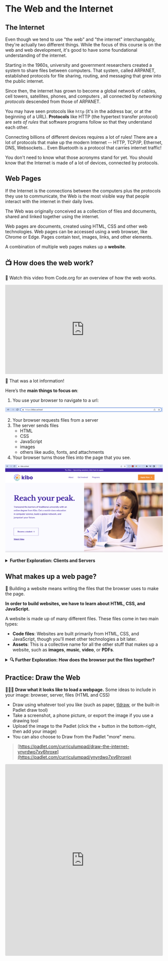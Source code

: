 # The Web and the Internet

## The Internet

Even though we tend to use "the web" and "the internet" interchangably, they're actually two different things. While
the focus of this course is on the web and web development, it's good to have some foundational understanding of the
internet.

Starting in the 1960s, university and government researchers created a system to share files
between computers. That system, called ARPANET, established protocols for file sharing, routing, and messaging that
grew into the public internet.

Since then, the internet has grown to become a global network of cables, cell towers, satellites, phones, and computers
, all connected by _networking protocols_ descended from those of ARPANET.

You may have seen protocols like `http` (it's in the address bar, or at the beginning of a URL). **Protocols** like HTTP (the hypertext transfer protocol)
are _sets of rules_ that software programs follow so that they understand each other.

Connecting billions of different devices requires a lot of rules! There are a
lot of protocols that make up the modern Internet -- HTTP, TCP/IP, Ethernet,
DNS, Websockets... Even Bluetooth is a protocol that carries internet traffic!

You don't need to know what those acronyms stand for yet. You should
know that the Internet is made of a lot of devices, connected by protocols.

## Web Pages

If the Internet is the connections between the computers plus the protocols they
use to communicate, the Web is the most visible way that people interact with
the internet in their daily lives.

The Web was originally conceived as a collection of files and documents,
shared and linked together using the internet.

Web pages are documents, created using HTML, CSS and other web technologies. Web
pages can be accessed using a web browser, like Chrome or Edge. Pages contain text,
images, links, and other elements.

A combination of multiple web pages makes up a **website**.

## 📺 How does the web work?

<aside>

🎥 Watch this video from Code.org for an overview of how the web works.

</aside>

<div style="position: relative; padding-bottom: 56.25%; height: 0;"><iframe src="https://www.youtube.com/embed/kBXQZMmiA4s" title="YouTube video player" frameborder="0" allow="accelerometer; autoplay; clipboard-write; encrypted-media; gyroscope; picture-in-picture" allowfullscreen style="position: absolute; top: 0; left: 0; width: 100%; height: 100%;"></iframe></div>

<aside>

🤯 That was a lot information!

</aside>

Here’s the **main things to focus on**:

1. You use your browser to navigate to a url:

![Navigating to a URL in the browser](websites-and-the-internet/browser-url-navigation.png)

2. Your browser requests files from a server
3. The server sends files
    - HTML
    - CSS
    - JavaScript
    - images
    - others like audio, fonts, and attachments
4. Your browser turns those files into the page that you see.

![A successfully rendered webpage, the Kibo homepage](websites-and-the-internet/kibo-homepage-example.png)

<details>
<summary>
<strong>Further Exploration: Clients and Servers</strong>
</summary>

Computers connected to the web are called **clients** and **servers**. A simplified diagram of how they interact might look like this:

![https://developer.mozilla.org/en-US/docs/Learn/Getting_started_with_the_web/How_the_Web_works/simple-client-server.png](https://developer.mozilla.org/en-US/docs/Learn/Getting_started_with_the_web/How_the_Web_works/simple-client-server.png)

- **Clients** are internet-connected devices. For example, your computer connected to your Wi-Fi, or your phone connected to your mobile network, using software available on those devices — usually a web browser like Firefox or Chrome.
- **Servers** are computers that store webpages, sites, or apps. When a client device wants to access a webpage, a copy of the webpage is downloaded from the server onto the client machine to be displayed in the user's web browser.

[Read More on MDN](https://developer.mozilla.org/en-US/docs/Learn/Getting_started_with_the_web/How_the_Web_works)

</details>

## What makes up a web page?

<aside>

🔑 Building a website means writing the files that the browser uses to make the page.

**In order to build websites, we have to learn about HTML, CSS, and JavaScript.**

</aside>

A website is made up of many different files. These files come in two main types:

- **Code files**: Websites are built primarily from HTML, CSS, and JavaScript, though you'll meet other technologies a bit later.
- **Assets**: This is a collective name for all the other stuff that makes up a website, such as **images**, **music**, **video**, or **PDFs**.

<details>
<summary>
<strong>🔍 Further Exploration: How does the browser put the files together?</strong>
</summary>

When browsers send requests to servers for HTML files, those HTML files often contain [`<link>`](https://developer.mozilla.org/en-US/docs/Web/HTML/Element/link) elements referencing external [CSS](https://developer.mozilla.org/en-US/docs/Learn/CSS) stylesheets and [`<script>`](https://developer.mozilla.org/en-US/docs/Web/HTML/Element/script) elements referencing external [JavaScript](https://developer.mozilla.org/en-US/docs/Learn/JavaScript) scripts.

- The browser reads the HTML file first.
- The browser looks for any `<link>`elements to external CSS stylesheets and any `<script>`elements that reference JavaScript files.
- The browser sends requests back to the server for the CSS files it has found from `<link>` elements and the JavaScript files from `<script>` elements.
- The browser builds the page from the HTML, applies the styles from the CSS, and executes the JavaScript. It shows the resulting page on the screen.
- Then you see the page content, and can interact with it!

In this class, we won’t worry too much about how the other computer decides which files to send, or how to write other kinds of programs. If you continue to learn more about programming and web development, you’ll learn more about how that part of the system works.

If you’re curious about this topic, you can read more on [MDN’s page on How the Web Works](https://developer.mozilla.org/en-US/docs/Learn/Getting_started_with_the_web/How_the_Web_works).

</details>

## Practice: Draw the Web

👩🏾‍🎨 **Draw what it looks like to load a webpage.**
Some ideas to include in your image: browser, server, files (HTML and CSS)

- Draw using whatever tool you like (such as paper, [tldraw](https://www.tldraw.com/), or the built-in Padlet draw tool)
- Take a screenshot, a phone picture, or export the image if you use a drawing tool
- Upload the image to the Padlet (click the + button in the bottom-right, then add your image)
- You can also choose to Draw from the Padlet "more" menu.

<!-- TODO: duplicate padlet and replace links -->

> [https://padlet.com/curriculumpad/draw-the-internet-ynyrdwo7xv6hroxe](https://padlet.com/curriculumpad/ynyrdwo7xv6hroxe)

<div style="border:1px solid rgba(0,0,0,0.1);border-radius:2px;box-sizing:border-box;overflow:hidden;position:relative;width:100%;background:#F4F4F4"><iframe src="https://padlet.com/embed/ynyrdwo7xv6hroxe" frameborder="0" allow="camera;microphone;geolocation" style="width:100%;height:608px;display:block;padding:0;margin:0"></iframe></div>
